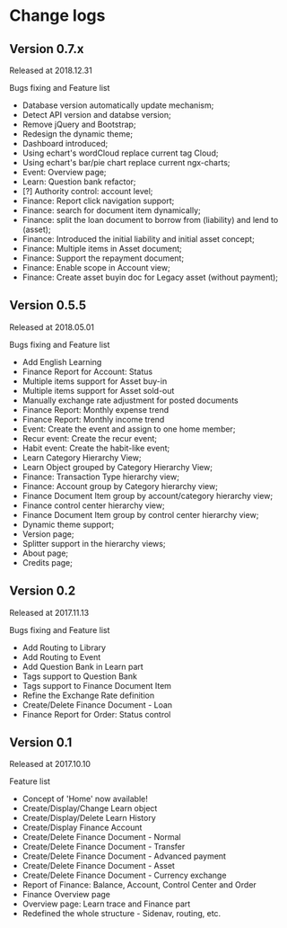 # Change logs
## Version 0.7.x
Released at 2018.12.31

Bugs fixing and Feature list
- Database version automatically update mechanism;
- Detect API version and databse version;
- Remove jQuery and Bootstrap;
- Redesign the dynamic theme;
- Dashboard introduced;
- Using echart's wordCloud replace current tag Cloud;
- Using echart's bar/pie chart replace current ngx-charts;
- Event: Overview page;
- Learn: Question bank refactor;
- [?] Authority control: account level;
- Finance: Report click navigation support;
- Finance: search for document item dynamically;
- Finance: split the loan document to borrow from (liability) and lend to (asset);
- Finance: Introduced the initial liability and initial asset concept;
- Finance: Multiple items in Asset document;
- Finance: Support the repayment document;
- Finance: Enable scope in Account view;
- Finance: Create asset buyin doc for Legacy asset (without payment);


## Version 0.5.5
Released at 2018.05.01

Bugs fixing and Feature list
- Add English Learning
- Finance Report for Account: Status
- Multiple items support for Asset buy-in
- Multiple items support for Asset sold-out
- Manually exchange rate adjustment for posted documents
- Finance Report: Monthly expense trend
- Finance Report: Monthly income trend
- Event: Create the event and assign to one home member;
- Recur event: Create the recur event;
- Habit event: Create the habit-like event;
- Learn Category Hierarchy View;
- Learn Object grouped by Category Hierarchy View;
- Finance: Transaction Type hierarchy view;
- Finance: Account group by Category hierarchy view;
- Finance Document Item group by account/category hierarchy view;
- Finance control center hierarchy view;
- Finance Document Item group by control center hierarchy view;
- Dynamic theme support;
- Version page;
- Splitter support in the hierarchy views;
- About page;
- Credits page;

## Version 0.2
Released at 2017.11.13

Bugs fixing and Feature list
- Add Routing to Library
- Add Routing to Event
- Add Question Bank in Learn part
- Tags support to Question Bank
- Tags support to Finance Document Item
- Refine the Exchange Rate definition
- Create/Delete Finance Document - Loan
- Finance Report for Order: Status control


## Version 0.1
Released at 2017.10.10

Feature list
- Concept of 'Home' now available!
- Create/Display/Change Learn object
- Create/Display/Delete Learn History
- Create/Display Finance Account
- Create/Delete Finance Document - Normal
- Create/Delete Finance Document - Transfer
- Create/Delete Finance Document - Advanced payment
- Create/Delete Finance Document - Asset
- Create/Delete Finance Document - Currency exchange
- Report of Finance: Balance, Account, Control Center and Order
- Finance Overview page
- Overview page: Learn trace and Finance part
- Redefined the whole structure - Sidenav, routing, etc.
